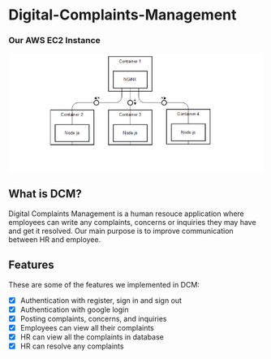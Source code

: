 # Digital-Complaints-Management

### Our AWS EC2 Instance
![](github-resources/backend-visualization.png)

## What is DCM?
Digital Complaints Management is a human resouce application where employees can write any complaints, concerns or inquiries they may have and get it resolved. Our main purpose is to improve communication between HR and employee. 

## Features
These are some of the features we implemented in DCM:
- [x] Authentication with register, sign in and sign out
- [x] Authentication with google login
- [x] Posting complaints, concerns, and inquiries
- [x] Employees can view all their complaints
- [x] HR can view all the complaints in database
- [x] HR can resolve any complaints
